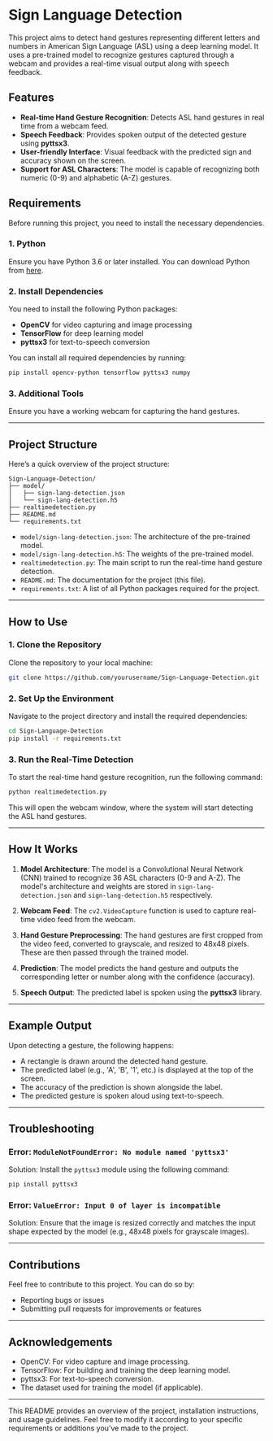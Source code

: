 # Sign Language Detection

This project aims to detect hand gestures representing different letters and numbers in American Sign Language (ASL) using a deep learning model. It uses a pre-trained model to recognize gestures captured through a webcam and provides a real-time visual output along with speech feedback.

## Features

- **Real-time Hand Gesture Recognition**: Detects ASL hand gestures in real time from a webcam feed.
- **Speech Feedback**: Provides spoken output of the detected gesture using **pyttsx3**.
- **User-friendly Interface**: Visual feedback with the predicted sign and accuracy shown on the screen.
- **Support for ASL Characters**: The model is capable of recognizing both numeric (0-9) and alphabetic (A-Z) gestures.

## Requirements

Before running this project, you need to install the necessary dependencies.

### 1. Python

Ensure you have Python 3.6 or later installed. You can download Python from [here](https://www.python.org/downloads/).

### 2. Install Dependencies

You need to install the following Python packages:

- **OpenCV** for video capturing and image processing
- **TensorFlow** for deep learning model
- **pyttsx3** for text-to-speech conversion

You can install all required dependencies by running:

```bash
pip install opencv-python tensorflow pyttsx3 numpy
```

### 3. Additional Tools

Ensure you have a working webcam for capturing the hand gestures.

---

## Project Structure

Here’s a quick overview of the project structure:

```
Sign-Language-Detection/
├── model/
│   ├── sign-lang-detection.json
│   └── sign-lang-detection.h5
├── realtimedetection.py
├── README.md
└── requirements.txt
```

- `model/sign-lang-detection.json`: The architecture of the pre-trained model.
- `model/sign-lang-detection.h5`: The weights of the pre-trained model.
- `realtimedetection.py`: The main script to run the real-time hand gesture detection.
- `README.md`: The documentation for the project (this file).
- `requirements.txt`: A list of all Python packages required for the project.

---

## How to Use

### 1. Clone the Repository

Clone the repository to your local machine:

```bash
git clone https://github.com/yourusername/Sign-Language-Detection.git
```

### 2. Set Up the Environment

Navigate to the project directory and install the required dependencies:

```bash
cd Sign-Language-Detection
pip install -r requirements.txt
```

### 3. Run the Real-Time Detection

To start the real-time hand gesture recognition, run the following command:

```bash
python realtimedetection.py
```

This will open the webcam window, where the system will start detecting the ASL hand gestures.

---

## How It Works

1. **Model Architecture**: The model is a Convolutional Neural Network (CNN) trained to recognize 36 ASL characters (0-9 and A-Z). The model's architecture and weights are stored in `sign-lang-detection.json` and `sign-lang-detection.h5` respectively.

2. **Webcam Feed**: The `cv2.VideoCapture` function is used to capture real-time video feed from the webcam.

3. **Hand Gesture Preprocessing**: The hand gestures are first cropped from the video feed, converted to grayscale, and resized to 48x48 pixels. These are then passed through the trained model.

4. **Prediction**: The model predicts the hand gesture and outputs the corresponding letter or number along with the confidence (accuracy).

5. **Speech Output**: The predicted label is spoken using the **pyttsx3** library.

---

## Example Output

Upon detecting a gesture, the following happens:

- A rectangle is drawn around the detected hand gesture.
- The predicted label (e.g., 'A', 'B', '1', etc.) is displayed at the top of the screen.
- The accuracy of the prediction is shown alongside the label.
- The predicted gesture is spoken aloud using text-to-speech.

---

## Troubleshooting

### Error: `ModuleNotFoundError: No module named 'pyttsx3'`

Solution: Install the `pyttsx3` module using the following command:

```bash
pip install pyttsx3
```

### Error: `ValueError: Input 0 of layer is incompatible`

Solution: Ensure that the image is resized correctly and matches the input shape expected by the model (e.g., 48x48 pixels for grayscale images).

---

## Contributions

Feel free to contribute to this project. You can do so by:

- Reporting bugs or issues
- Submitting pull requests for improvements or features

---

## Acknowledgements

- OpenCV: For video capture and image processing.
- TensorFlow: For building and training the deep learning model.
- pyttsx3: For text-to-speech conversion.
- The dataset used for training the model (if applicable).

---

This README provides an overview of the project, installation instructions, and usage guidelines. Feel free to modify it according to your specific requirements or additions you’ve made to the project.
